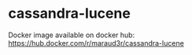 # cassandra-lucene

Docker image available on docker hub:  
https://hub.docker.com/r/maraud3r/cassandra-lucene

